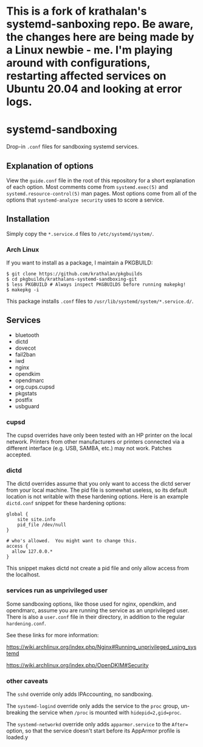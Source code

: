 # This is a fork of krathalan's systemd-sanboxing repo. Be aware, the changes here are being made by a Linux newbie - me. I'm playing around with configurations, restarting affected services on Ubuntu 20.04 and looking at error logs.

# systemd-sandboxing
Drop-in `.conf` files for sandboxing systemd services.

## Explanation of options
View the `guide.conf` file in the root of this repository for a short explanation of each option. Most comments come from `systemd.exec(5)` and `systemd.resource-control(5)` man pages. Most options come from all of the options that `systemd-analyze security` uses to score a service.

## Installation
Simply copy the `*.service.d` files to `/etc/systemd/system/`.

### Arch Linux
If you want to install as a package, I maintain a PKGBUILD:

```
$ git clone https://github.com/krathalan/pkgbuilds
$ cd pkgbuilds/krathalans-systemd-sandboxing-git
$ less PKGBUILD # Always inspect PKGBUILDS before running makepkg!
$ makepkg -i
```

This package installs `.conf` files to `/usr/lib/systemd/system/*.service.d/`.

## Services

- bluetooth
- dictd
- dovecot
- fail2ban
- iwd
- nginx
- opendkim
- opendmarc
- org.cups.cupsd
- pkgstats
- postfix
- usbguard

### cupsd
The cupsd overrides have only been tested with an HP printer on the local network. Printers from other manufacturers or printers connected via a different interface (e.g. USB, SAMBA, etc.) may not work. Patches accepted.

### dictd
The dictd overrides assume that you only want to access the dictd server from your local machine. The pid file is somewhat useless, so its default location is not writable with these hardening options. Here is an example `dictd.conf` snippet for these hardening options:

```
global {
    site site.info
    pid_file /dev/null
}

# who's allowed.  You might want to change this.
access {
  allow 127.0.0.*
}
```

This snippet makes dictd not create a pid file and only allow access from the localhost.

### services run as unprivileged user
Some sandboxing options, like those used for nginx, opendkim, and opendmarc, assume you are running the service as an unprivileged user. There is also a `user.conf` file in their directory, in addition to the regular `hardening.conf`.

See these links for more information:

https://wiki.archlinux.org/index.php/Nginx#Running_unprivileged_using_systemd

https://wiki.archlinux.org/index.php/OpenDKIM#Security

### other caveats

The `sshd` override only adds IPAccounting, no sandboxing.

The `systemd-logind` override only adds the service to the `proc` group, un-breaking the service when `/proc` is mounted with `hidepid=2,gid=proc`.

The `systemd-networkd` override only adds `apparmor.service` to the `After=` option, so that the service doesn't start before its AppArmor profile is loaded.y
